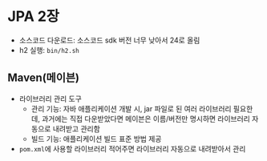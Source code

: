 # JPA 2장
- 소스코드 다운로드: 소스코드 sdk 버전 너무 낮아서 24로 올림
- h2 실행: `bin/h2.sh`

## Maven(메이븐)
- 라이브러리 관리 도구
	- 관리 기능: 자바 애플리케이션 개발 시, jar 파일로 된 여러 라이브러리 필요한데, 과거에는 직접 다운받았다면 메이븐은 이름/버전만 명시하면 라이브러리 자동으로 내려받고 관리함
	- 빌드 기능: 애플리케이션 빌드 표준 방법 제공
- `pom.xml`에 사용할 라이브러리 적어주면 라이브러리 자동으로 내려받아서 관리